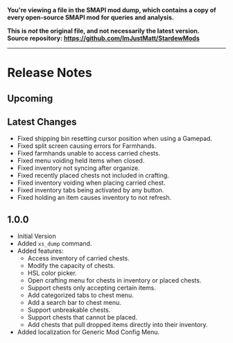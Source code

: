 **You're viewing a file in the SMAPI mod dump, which contains a copy of every open-source SMAPI mod
for queries and analysis.**

**This is _not_ the original file, and not necessarily the latest version.**  
**Source repository: https://github.com/ImJustMatt/StardewMods**

----

# Release Notes

## Upcoming

## Latest Changes

- Fixed shipping bin resetting cursor position when using a Gamepad.
- Fixed split screen causing errors for Farmhands.
- Fixed farmhands unable to access carried chests.
- Fixed menu voiding held items when closed.
- Fixed inventory not syncing after organize.
- Fixed recently placed chests not included in crafting.
- Fixed inventory voiding when placing carried chest.
- Fixed inventory tabs being activated by any button.
- Fixed holding an item causes inventory to not refresh.

## 1.0.0

- Initial Version
- Added `xs_dump` command.
- Added features:
    - Access inventory of carried chests.
    - Modify the capacity of chests.
    - HSL color picker.
    - Open crafting menu for chests in inventory or placed chests.
    - Support chests only accepting certain items.
    - Add categorized tabs to chest menu.
    - Add a search bar to chest menu.
    - Support unbreakable chests.
    - Support chests that cannot be placed.
    - Add chests that pull dropped items directly into their inventory.
- Added localization for Generic Mod Config Menu.